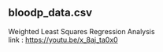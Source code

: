 ## bloodp_data.csv
Weighted Least Squares Regression Analysis <br>
link : https://youtu.be/x_8aj_ta0x0

